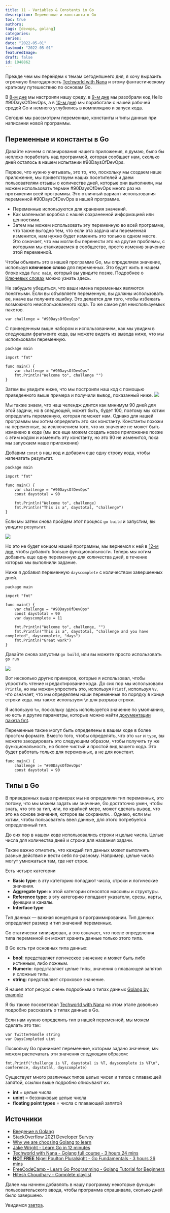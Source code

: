 ```yaml
---
title: 11 - Variables & Constants in Go
description: Переменные и константы в Go
toc: true
authors:
tags: [devops, golang]
categories:
series: 
date: "2022-05-01"
lastmod: "2022-05-01"
featuredImage:
draft: false
id: 1048862
---
```


Прежде чем мы перейдем к темам сегодняшнего дня, я хочу выразить огромную благодарность [Techworld with Nana](https://www.youtube.com/watch?v=yyUHQIec83I) и этому фантастическому краткому путешествию по основам Go.

В [8-м дне](../day08) мы настроили нашу среду, в [9-м дне](../day09) мы разобрали код Hello #90DaysOfDevOps, а в [10-м дне](../day10)) мы поработали с нашей рабочей средой Go и немного углубились в компиляцию и запуск кода.

Сегодня мы рассмотрим переменные, константы и типы данных при написании новой программы.

## Переменные и константы в Go
Давайте начнем с планирования нашего приложения, я думаю, было бы неплохо поработать над программой, которая сообщает нам, сколько дней осталось в нашем испытании #90DaysOfDevOps.

Первое, что нужно учитывать, это то, что, поскольку мы создаем наше приложение, мы приветствуем наших посетителей и даем пользователям отзывы о количестве дней, которые они выполнили, мы можем использовать термин #90DaysOfDevOps много раз на протяжении всей программы. Это отличный вариант использования переменной #90DaysOfDevOps в нашей программе.

- Переменные используются для хранения значений.
- Как маленькая коробка с нашей сохраненной информацией или ценностями.
- Затем мы можем использовать эту переменную во всей программе, что также выгодно тем, что если эта задача или переменная изменится, нам нужно будет изменить это только в одном месте. Это означает, что мы могли бы перенести это на другие проблемы, с которыми мы сталкиваемся в сообществе, просто изменив значение этой переменной.

Чтобы объявить это в нашей программе Go, мы определяем значение, используя **ключевое слово** для переменных. Это будет жить в нашем блоке кода `func main`, который вы увидите позже. Подробнее о [Ключевых словах](https://go.dev/ref/spec#Keywords) можно узнать здесь.

Не забудьте убедиться, что ваши имена переменных являются понятными. Если вы объявляете переменную, вы должны использовать ее, иначе вы получите ошибку. Это делается для того, чтобы избежать возможного неиспользованного кода. То же самое для неиспользуемых пакетов.

```
var challenge = "#90DaysOfDevOps"
```
С приведенным выше набором и использованием, как мы увидим в следующем фрагменте кода, вы можете видеть из вывода ниже, что мы использовали переменную.
```
package main

import "fmt"

func main() {
    var challenge = "#90DaysOfDevOps"
    fmt.Println("Welcome to", challenge "")
}
```
Затем вы увидите ниже, что мы построили наш код с помощью приведенного выше примера и получили вывод, показанный ниже.
![](../images/Day11_Go1.png?v1)

Мы также знаем, что наш челендж длится как минимум 90 дней для этой задачи, но в следующей, может быть, будет 100, поэтому мы хотим определить переменную, которая поможет нам. Однако для нашей программы мы хотим определить это как константу. Константы похожи на переменные, за исключением того, что их значение не может быть изменено в коде (мы все еще можем создать новое приложение позже с этим кодом и изменить эту константу, но это 90 не изменится, пока мы запускаем наше приложение)

Добавим `const` в наш код и добавим еще одну строку кода, чтобы напечатать результат.

```
package main

import "fmt"

func main() {
    var challenge = "#90DaysOfDevOps"
    const daystotal = 90

    fmt.Println("Welcome to", challenge)
    fmt.Println("This is a", daystotal, "challenge")
}
```

Если мы затем снова пройдем этот процесс `go build` и запустим, вы увидите результат.

![](../images/Day11_Go2.png?v1)

Но это не будет концом нашей программы, мы вернемся к ней в [12-м дне](../day12), чтобы добавить больше функциональности. Теперь мы хотим добавить еще одну переменную для количества дней, в течение которых мы выполнили задание.

Ниже я добавил переменную `dayscomplete` с количеством завершенных дней.

```
package main

import "fmt"

func main() {
    var challenge = "#90DaysOfDevOps"
    const daystotal = 90
    var dayscomplete = 11

    fmt.Println("Welcome to", challenge, "")
    fmt.Println("This is a", daystotal, "challenge and you have completed", dayscomplete, "days")
    fmt.Println("Great work")
}
```
Давайте снова запустим `go build`, или вы можете просто использовать `go run`

![](../images/Day11_Go3.png?v1)

Вот несколько других примеров, которые я использовал, чтобы упростить чтение и редактирование кода. До сих пор мы использовали `Println`, но мы можем упростить это, используя `Printf`, используя `%v`, что означает, что мы определяем наши переменные по порядку в конце строки кода. мы также используем `\n` для разрыва строки.

Я использую `%v`, поскольку здесь используется значение по умолчанию, но есть и другие параметры, которые можно найти [документации пакета fmt](https://pkg.go.dev/fmt).

Переменные также могут быть определены в вашем коде в более простом формате. Вместо того, чтобы определять, что это `var` и `type`, вы можете закодировать это следующим образом, чтобы получить ту же функциональность, но более чистый и простой вид вашего кода. Это будет работать только для переменных, а не для констант.
```
func main() {
    challenge := "#90DaysOfDevOps"
    const daystotal = 90
```

## Типы в  Go 
В приведенных выше примерах мы не определили тип переменных, это потому, что мы можем задать им значение, Go достаточно умен, чтобы знать, что это за тип, или, по крайней мере, может сделать вывод, что это на основе значения, которое вы сохранили. . Однако, если мы хотим, чтобы пользователь ввел данные, для этого потребуется определенный тип.

До сих пор в нашем коде использовались строки и целые числа. Целые числа для количества дней и строки для названия задачи.

Также важно отметить, что каждый тип данных может выполнять разные действия и вести себя по-разному. Например, целые числа могут умножаться там, где нет строк.

Есть четыре категории

- **Basic type**: в эту категорию попадают числа, строки и логические значения.
- **Aggregate type**: к этой категории относятся массивы и структуры.
- **Reference type**: в эту категорию попадают указатели, срезы, карты, функции и каналы.
- **Interface type**

Тип данных — важная концепция в программировании. Тип данных определяет размер и тип значений переменных.

Go статически типизирован, а это означает, что после определения типа переменной он может хранить данные только этого типа.

В Go есть три основных типа данных:

- **bool**: представляет логическое значение и может быть либо истинным, либо ложным.
- **Numeric**: представляет целые типы, значения с плавающей запятой и сложные типы.
- **string**: представляет строковое значение.

Я нашел этот ресурс очень подробным о типах данных [Golang by example](https://golangbyexample.com/all-data-types-in-golang-with-examples/)

Я бы также посоветовал [Techworld with Nana](https://www.youtube.com/watch?v=yyUHQIec83I&t=2023s) на этом этапе довольно подробно рассказать о типах данных в Go.

Если нам нужно определить тип в нашей переменной, мы можем сделать это так:


```
var TwitterHandle string 
var DaysCompleted uint
```
Поскольку Go принимает переменные, которым задано значение, мы можем распечатать эти значения следующим образом:

```
fmt.Printf("challenge is %T, daystotal is %T, dayscomplete is %T\n", conference, daystotal, dayscomplete)
```
Существует много различных типов целых чисел и типов с плавающей запятой, ссылки выше подробно описывают их. 

- **int** = целые числа
- **unint** = беззнаковые целые числа
- **floating point types** = числа с плавающей запятой

## Источники

- [Введение в Golang](http://golang-book.ru/)
- [StackOverflow 2021 Developer Survey](https://insights.stackoverflow.com/survey/2021)
- [Why we are choosing Golang to learn](https://www.youtube.com/watch?v=7pLqIIAqZD4&t=9s)
- [Jake Wright - Learn Go in 12 minutes](https://www.youtube.com/watch?v=C8LgvuEBraI&t=312s) 
- [Techworld with Nana - Golang full course - 3 hours 24 mins](https://www.youtube.com/watch?v=yyUHQIec83I) 
- [**NOT FREE** Nigel Poulton Pluralsight - Go Fundamentals - 3 hours 26 mins](https://www.pluralsight.com/courses/go-fundamentals) 
- [FreeCodeCamp -  Learn Go Programming - Golang Tutorial for Beginners](https://www.youtube.com/watch?v=YS4e4q9oBaU&t=1025s) 
- [Hitesh Choudhary - Complete playlist](https://www.youtube.com/playlist?list=PLRAV69dS1uWSR89FRQGZ6q9BR2b44Tr9N) 

Далее мы начнем добавлять в нашу программу некоторые функции пользовательского ввода, чтобы программа спрашивала, сколько дней было завершено.

Увидимся [завтра](../day12).

